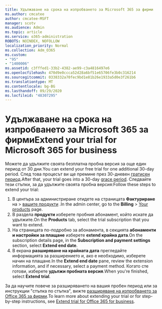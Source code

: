 ```yaml
---
title: Удължаване на срока на изпробването за Microsoft 365 за фирми
ms.author: cmcatee
author: cmcatee-MSFT
manager: scotv
ms.audience: Admin
ms.topic: article
ms.service: o365-administration
ROBOTS: NOINDEX, NOFOLLOW
localization_priority: Normal
ms.collection: Adm_O365
ms.custom:
- "95"
- "1400006"
ms.assetid: c3fffed1-33b2-4382-ae99-c3a4816497e6
ms.openlocfilehash: 470d9e0ccca52d28a6bf51e65706fe3b0c316214
ms.sourcegitcommit: 0338332a70fec9bd1e81b26e1933a5d0e3f261b6
ms.translationtype: MT
ms.contentlocale: bg-BG
ms.lasthandoff: 09/29/2020
ms.locfileid: "48307295"
---
```

# <a name="extend-your-trial-for-microsoft-365-for-business"></a><span data-ttu-id="dbf30-102">Удължаване на срока на изпробването за Microsoft 365 за фирми</span><span class="sxs-lookup"><span data-stu-id="dbf30-102">Extend your trial for Microsoft 365 for business</span></span>

<span data-ttu-id="dbf30-103">Можете да удължите своята безплатна пробна версия за още един период от 30 дни.</span><span class="sxs-lookup"><span data-stu-id="dbf30-103">You can extend your free trial for one additional 30-day period.</span></span> <span data-ttu-id="dbf30-104">След това процесът ви ще премине през 30-дневен [гратисен период](https://docs.microsoft.com/alchemyinsights/grace-period-for-microsoft-365-free-trial).</span><span class="sxs-lookup"><span data-stu-id="dbf30-104">After that, your trial goes into a 30-day [grace period](https://docs.microsoft.com/alchemyinsights/grace-period-for-microsoft-365-free-trial).</span></span> <span data-ttu-id="dbf30-105">Следвайте тези стъпки, за да удължите своята пробна версия:</span><span class="sxs-lookup"><span data-stu-id="dbf30-105">Follow these steps to extend your trial:</span></span>
  
1. <span data-ttu-id="dbf30-106">В центъра за администриране отидете на страницата **Фактуриране** на \> [вашите продукти](https://go.microsoft.com/fwlink/p/?linkid=842054) .</span><span class="sxs-lookup"><span data-stu-id="dbf30-106">In the admin center, go to the **Billing** \> [Your products](https://go.microsoft.com/fwlink/p/?linkid=842054) page.</span></span>
2. <span data-ttu-id="dbf30-107">В раздела **продукти** изберете пробния абонамент, който искате да удължите.</span><span class="sxs-lookup"><span data-stu-id="dbf30-107">On the **Products** tab, select the trial subscription that you want to extend.</span></span>
3. <span data-ttu-id="dbf30-108">На страницата по-подробно за абонамента, в секцията **абонаменти и настройки за плащане** изберете **extend крайна дата**.</span><span class="sxs-lookup"><span data-stu-id="dbf30-108">On the subscription details page, in the **Subscription and payment settings** section, select **Extend end date**.</span></span>
4. <span data-ttu-id="dbf30-109">В екрана **разширяване на крайната дата** прегледайте информацията за разширението и, ако е необходимо, изберете начин на плащане.</span><span class="sxs-lookup"><span data-stu-id="dbf30-109">In the **Extend end date** pane, review the extension information, and if necessary, select a payment method.</span></span> <span data-ttu-id="dbf30-110">Когато сте готови, изберете **удължи пробната версия**.</span><span class="sxs-lookup"><span data-stu-id="dbf30-110">When you're finished, select **Extend trial**.</span></span>

<span data-ttu-id="dbf30-111">За да научите повече за разширяването на вашия пробен период или за инструкции "стъпка по стъпка", вижте [разширяване на изпробването за Office 365 за фирми](https://docs.microsoft.com/microsoft-365/commerce/extend-your-trial).</span><span class="sxs-lookup"><span data-stu-id="dbf30-111">To learn more about extending your trial or for step-by-step instructions, see [Extend trial for Office 365 for business](https://docs.microsoft.com/microsoft-365/commerce/extend-your-trial).</span></span>
